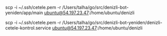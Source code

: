 
scp -i ~/.ssh/cetele.pem -r /Users/talha/go/src/denizli-bot-yeniden/app/main ubuntu@54.197.23.47:/home/ubuntu/denizli

scp -i ~/.ssh/cetele.pem -r /Users/talha/go/src/denizli-bot-yeniden/denizli-cetele-kontrol.service ubuntu@54.197.23.47:/home/ubuntu/denizli
